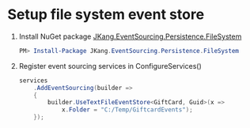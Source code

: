 # Setup file system event store

1. Install NuGet package [JKang.EventSourcing.Persistence.FileSystem](https://www.nuget.org/packages/JKang.EventSourcing.Persistence.FileSystem/)

    ```powershell
    PM> Install-Package JKang.EventSourcing.Persistence.FileSystem
    ```

1. Register event sourcing services in ConfigureServices()

    ```csharp
	services
        .AddEventSourcing(builder =>
        {
            builder.UseTextFileEventStore<GiftCard, Guid>(x =>
                x.Folder = "C:/Temp/GiftcardEvents");
        });
    ```
